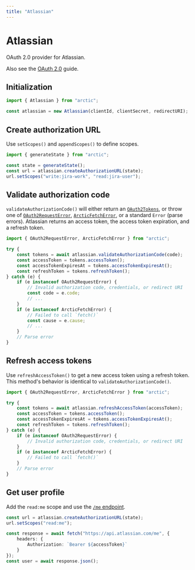 ```yaml
---
title: "Atlassian"
---
```


# Atlassian

OAuth 2.0 provider for Atlassian.

Also see the [OAuth 2.0](/guides/oauth2) guide.

## Initialization

```ts
import { Atlassian } from "arctic";

const atlassian = new Atlassian(clientId, clientSecret, redirectURI);
```

## Create authorization URL

Use `setScopes()` and `appendScopes()` to define scopes.

```ts
import { generateState } from "arctic";

const state = generateState();
const url = atlassian.createAuthorizationURL(state);
url.setScopes("write:jira-work", "read:jira-user");
```

## Validate authorization code

`validateAuthorizationCode()` will either return an [`OAuth2Tokens`](/reference/OAuth2Tokens), or throw one of [`OAuth2RequestError`](/reference/OAuth2RequestError), [`ArcticFetchError`](/reference/ArcticFetchError), or a standard `Error` (parse errors). Atlassian returns an access token, the access token expiration, and a refresh token.

```ts
import { OAuth2RequestError, ArcticFetchError } from "arctic";

try {
	const tokens = await atlassian.validateAuthorizationCode(code);
	const accessToken = tokens.accessToken();
	const accessTokenExpiresAt = tokens.accessTokenExpiresAt();
	const refreshToken = tokens.refreshToken();
} catch (e) {
	if (e instanceof OAuth2RequestError) {
		// Invalid authorization code, credentials, or redirect URI
		const code = e.code;
		// ...
	}
	if (e instanceof ArcticFetchError) {
		// Failed to call `fetch()`
		const cause = e.cause;
		// ...
	}
	// Parse error
}
```

## Refresh access tokens

Use `refreshAccessToken()` to get a new access token using a refresh token. This method's behavior is identical to `validateAuthorizationCode()`.

```ts
import { OAuth2RequestError, ArcticFetchError } from "arctic";

try {
	const tokens = await atlassian.refreshAccessToken(accessToken);
	const accessToken = tokens.accessToken();
	const accessTokenExpiresAt = tokens.accessTokenExpiresAt();
	const refreshToken = tokens.refreshToken();
} catch (e) {
	if (e instanceof OAuth2RequestError) {
		// Invalid authorization code, credentials, or redirect URI
	}
	if (e instanceof ArcticFetchError) {
		// Failed to call `fetch()`
	}
	// Parse error
}
```

## Get user profile

Add the `read:me` scope and use the [`/me` endpoint](https://developer.atlassian.com/cloud/confluence/oauth-2-3lo-apps/#how-do-i-retrieve-the-public-profile-of-the-authenticated-user-).

```ts
const url = atlassian.createAuthorizationURL(state);
url.setScopes("read:me");
```

```ts
const response = await fetch("https://api.atlassian.com/me", {
	headers: {
		Authorization: `Bearer ${accessToken}`
	}
});
const user = await response.json();
```
